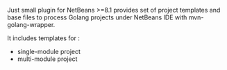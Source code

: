Just small plugin for NetBeans >=8.1 provides set of project templates and base files to process Golang projects under NetBeans IDE with mvn-golang-wrapper.

It includes templates for :
 - single-module project
 - multi-module project
